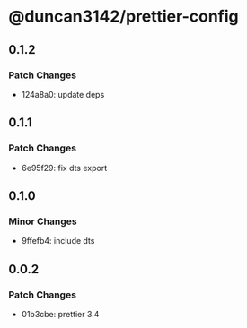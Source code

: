 # @duncan3142/prettier-config

## 0.1.2

### Patch Changes

- 124a8a0: update deps

## 0.1.1

### Patch Changes

- 6e95f29: fix dts export

## 0.1.0

### Minor Changes

- 9ffefb4: include dts

## 0.0.2

### Patch Changes

- 01b3cbe: prettier 3.4
